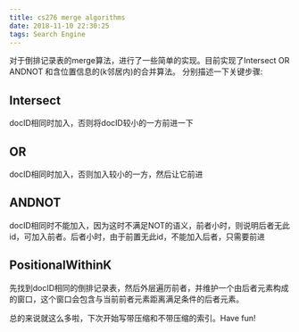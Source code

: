 ```yaml
---
title: cs276 merge algorithms
date: 2018-11-10 22:30:25
tags: Search Engine
---
```



对于倒排记录表的merge算法，进行了一些简单的实现。目前实现了Intersect OR ANDNOT 和含位置信息的(k邻居内)的合并算法。
分别描述一下关键步骤:


## Intersect

docID相同时加入，否则将docID较小的一方前进一下

## OR

docID相同时加入，否则加入较小的一方，然后让它前进

## ANDNOT

docID相同时不能加入，因为这时不满足NOT的语义，前者小时，则说明后者无此id，可加入前者。后者小时，由于前置无此id，不能加入后者，只需要前进

## PositionalWithinK

先找到docID相同的倒排记录表，然后外层遍历前者，并维护一个由后者元素构成的窗口，这个窗口会包含与当前前者元素距离满足条件的后者元素。

总的来说就这么多啦，下次开始写带压缩和不带压缩的索引。Have fun!
